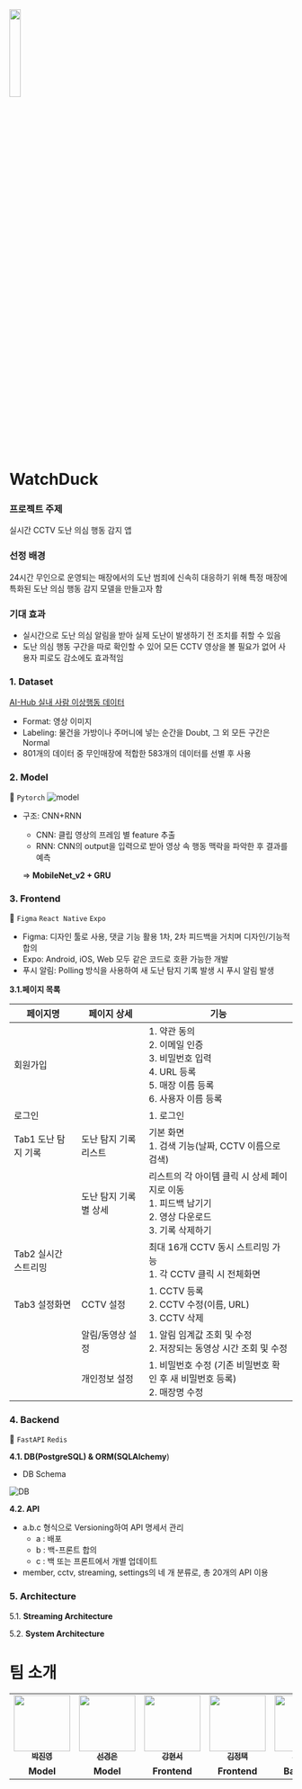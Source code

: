 <img src="https://github.com/boostcampaitech6/level2-3-cv-finalproject-cv-03/assets/79782180/3b823d07-4688-46a9-8a54-7025a3538fb1" width=20%>

# WatchDuck

### **프로젝트 주제**

실시간 CCTV 도난 의심 행동 감지 앱

### 선정 배경

24시간 무인으로 운영되는 매장에서의 도난 범죄에 신속히 대응하기 위해 특정 매장에 특화된 도난 의심 행동 감지 모델을 만들고자 함

### 기대 효과

- 실시간으로 도난 의심 알림을 받아 실제 도난이 발생하기 전 조치를 취할 수 있음
- 도난 의심 행동 구간을 따로 확인할 수 있어 모든 CCTV 영상을 볼 필요가 없어 사용자 피로도 감소에도 효과적임

### 1. Dataset

[AI-Hub 실내 사람 이상행동 데이터](https://www.aihub.or.kr/aihubdata/data/view.do?currMenu=115&topMenu=100&dataSetSn=71550)

- Format: 영상 이미지
- Labeling: 물건을 가방이나 주머니에 넣는 순간을 Doubt, 그 외 모든 구간은 Normal
- 801개의 데이터 중 무인매장에 적합한 583개의 데이터를 선별 후 사용

### 2. Model

🔧 `Pytorch`
![model](https://github.com/boostcampaitech6/level2-3-cv-finalproject-cv-03/assets/79782180/3c94a7e0-8f08-4f50-a4a0-1cb08227bcc2)

- 구조: CNN+RNN
    - CNN: 클립 영상의 프레임 별 feature 추출
    - RNN: CNN의 output을 입력으로 받아 영상 속 행동 맥락을 파악한 후 결과를 예측
    
    ⇒ **MobileNet_v2 + GRU**
    

### 3. Frontend

🔧 `Figma` `React Native` `Expo`

- Figma: 디자인 툴로 사용, 댓글 기능 활용 1차, 2차 피드백을 거치며 디자인/기능적 합의
- Expo: Android, iOS, Web 모두 같은 코드로 호환 가능한 개발
- 푸시 알림: Polling 방식을 사용하여 새 도난 탐지 기록 발생 시 푸시 알림 발생

**3.1.페이지 목록**

| 페이지명 | 페이지 상세 | 기능 |
| --- | --- | --- |
| 회원가입 |  | 1. 약관 동의<br>2. 이메일 인증<br>3. 비밀번호 입력<br>4. URL 등록<br>5. 매장 이름 등록<br>6. 사용자 이름 등록 |
| 로그인 |  | 1. 로그인 |
| Tab1 도난 탐지 기록 | 도난 탐지 기록 리스트 | 기본 화면<br>1. 검색 기능(날짜, CCTV 이름으로 검색) |
|  | 도난 탐지 기록별 상세 | 리스트의 각 아이템 클릭 시 상세 페이지로 이동<br>1. 피드백 남기기<br>2. 영상 다운로드<br>3. 기록 삭제하기 |
| Tab2 실시간 스트리밍 |  | 최대 16개 CCTV 동시 스트리밍 가능<br>1. 각 CCTV 클릭 시 전체화면 |
| Tab3 설정화면 | CCTV 설정 | 1. CCTV 등록<br>2. CCTV 수정(이름, URL)<br>3. CCTV 삭제 |
|  | 알림/동영상 설정 | 1. 알림 임계값 조회 및 수정<br>2. 저장되는 동영상 시간 조회 및 수정 |
|  | 개인정보 설정 | 1. 비밀번호 수정 (기존 비밀번호 확인 후 새 비밀번호 등록)<br>2. 매장명 수정 |

### 4. Backend

🔧 `FastAPI` `Redis`

**4.1. DB(PostgreSQL) & ORM(SQLAlchemy**)
- DB Schema

![DB](https://github.com/boostcampaitech6/level2-3-cv-finalproject-cv-03/assets/79782180/371b7b00-fa28-48b8-b26e-d58738a6b486)

**4.2. API**
- a.b.c 형식으로 Versioning하여 API 명세서 관리
  - a : 배포
  - b : 백-프론트 합의
  - c : 백 또는 프론트에서 개별 업데이트 
- member, cctv, streaming, settings의 네 개 분류로, 총 20개의 API 이용


### 5. Architecture

5.1. **Streaming Architecture**


5.2. **System Architecture**


# 팀 소개



<div align="center">
<table>
  <tr>
    <td align="center"><a href="https://github.com/jinjero"><img src="https://avatars.githubusercontent.com/u/146058962?v=4" width="100px;" alt=""/><br /><sub><b>박진영</b></sub><br />
    </td>
    <td align="center"><a href="https://github.com/rudeuns"><img src="https://avatars.githubusercontent.com/u/151593264?v=4" width="100px;" alt=""/><br /><sub><b>선경은</b></sub><br />
    </td>
    <td align="center"><a href="https://github.com/hyunseo-k"><img src="https://avatars.githubusercontent.com/u/79782180?v=4" width="100px;" alt=""/><br /><sub><b>강현서</b></sub><br />
    </td>
    <td align="center"><a href="https://github.com/Jungtaxi"><img src="https://avatars.githubusercontent.com/u/18082001?v=4" width="100px;" alt=""/><br /><sub><b>김정택</b></sub><br />
    </td>
    <td align="center"><a href="https://github.com/rsl82"><img src="https://avatars.githubusercontent.com/u/90877240?v=4" width="100px;" alt=""/><br /><sub><b>이선우</b></sub><br />
    </td>
    <td align="center"><a href="https://github.com/ChoeHyeonWoo"><img src="https://avatars.githubusercontent.com/u/78468396?v=4" width="100px;" alt=""/><br /><sub><b>최현우</b></sub><br />
    </td>
  </tr>
  <tr>
    <td align="center"><b>Model</b> </td>
    <td align="center"><b>Model</b> </td>
    <td align="center"><b>Frontend</b> </td>
    <td align="center"><b>Frontend</b> </td>
    <td align="center"><b>Backend</b> </td>
    <td align="center"><b>Backend</b> </td>
  </tr>
</table>
</div>
